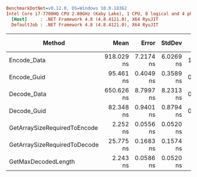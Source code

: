 ``` ini

BenchmarkDotNet=v0.12.0, OS=Windows 10.0.18362
Intel Core i7-7700HQ CPU 2.80GHz (Kaby Lake), 1 CPU, 8 logical and 4 physical cores
  [Host]     : .NET Framework 4.8 (4.8.4121.0), X64 RyuJIT
  DefaultJob : .NET Framework 4.8 (4.8.4121.0), X64 RyuJIT


```
|                       Method |       Mean |     Error |    StdDev |  Gen 0 | Gen 1 | Gen 2 | Allocated |
|----------------------------- |-----------:|----------:|----------:|-------:|------:|------:|----------:|
|                  Encode_Data | 918.029 ns | 7.2174 ns | 6.0269 ns | 1.0958 |     - |     - |    3451 B |
|                  Encode_Guid |  95.461 ns | 0.4049 ns | 0.3589 ns | 0.0254 |     - |     - |      80 B |
|                  Decode_Data | 650.626 ns | 8.7997 ns | 8.2313 ns | 0.1678 |     - |     - |     530 B |
|                  Decode_Guid |  82.348 ns | 0.9401 ns | 0.8794 ns | 0.0126 |     - |     - |      40 B |
| GetArraySizeRequiredToEncode |   2.252 ns | 0.0556 ns | 0.0520 ns |      - |     - |     - |         - |
| GetArraySizeRequiredToDecode |  25.775 ns | 0.1683 ns | 0.1574 ns |      - |     - |     - |         - |
|          GetMaxDecodedLength |   2.243 ns | 0.0586 ns | 0.0520 ns |      - |     - |     - |         - |
